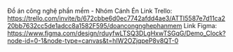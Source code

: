 Đồ án công nghệ phần mềm - Nhóm Cánh Én
Link Trello: https://trello.com/invite/b/672cbbe6d0ec7742afdd4ae3/ATTI5587e7d11ca220bb7632cc5de1adcc8a1582F595/doancongnghephanmem
Link Figma: https://www.figma.com/design/rduyfwLTSQ3DLgHxwTSGqG/Demo_Clock?node-id=0-1&node-type=canvas&t=hIW2OZjqpeP8v8QT-0
